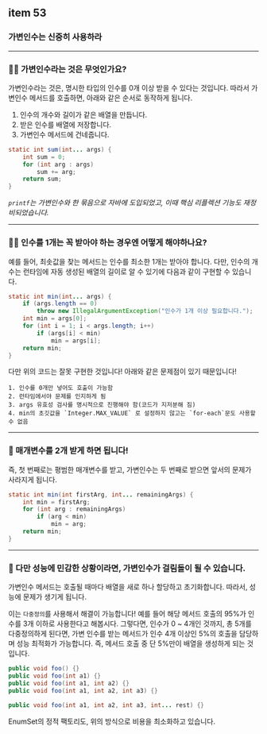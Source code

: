 ## item 53

### 가변인수는 신중히 사용하라

---

### 🙋‍♀️ 가변인수라는 것은 무엇인가요?

가변인수라는 것은, 명시한 타입의 인수를 0개 이상 받을 수 있다는 것입니다.
따라서 가변인수 메서드를 호출하면, 아래와 같은 순서로 동작하게 됩니다.

1. 인수의 개수와 길이가 같은 배열을 만듭니다.
2. 받은 인수를 배열에 저장합니다.
3. 가변인수 메서드에 건네줍니다.

```java
static int sum(int... args) {
    int sum = 0;
    for (int arg : args)
        sum += arg;
    return sum;
}
```
_`printf`는 가변인수와 한 묶음으로 자바에 도입되었고, 이때 핵심 리플렉션 기능도 재정비되었습니다._

---

### 🙋‍♀️ 인수를 1개는 꼭 받아야 하는 경우엔 어떻게 해야하나요?

예를 들어, 최솟값을 찾는 메서드는 인수를 최소한 1개는 받아야 합니다.
다만, 인수의 개수는 런타임에 자동 생성된 배열의 길이로 알 수 있기에 다음과 같이 구현할 수 있습니다.

```java
static int min(int... args) {
    if (args.length == 0)
        throw new IllegalArgumentException("인수가 1개 이상 필요합니다.");
    int min = args[0];
    for (int i = 1; i < args.length; i++)
        if (args[i] < min)
            min = args[i];
    return min;
}
```

다만 위의 코드는 잘못 구현한 것입니다! 아래와 같은 문제점이 있기 때문입니다!

```
1. 인수를 0개만 넣어도 호출이 가능함
2. 런타임에서야 문제를 인지하게 됨
3. args 유효성 검사를 명시적으로 진행해야 함(코드가 지저분해 짐)
4. min의 초깃값을 `Integer.MAX_VALUE` 로 설정하지 않고는 `for-each`문도 사용할 수 없음
```

---

### 🙌 매개변수를 2개 받게 하면 됩니다!

즉, 첫 번째로는 평범한 매개변수를 받고, 가변인수는 두 번째로 받으면 앞서의 문제가 사라지게 됩니다.

```java
static int min(int firstArg, int... remainingArgs) {
    int min = firstArg;
    for (int arg : remainingArgs)
        if (arg < min)
            min = arg;
    return min;
}
```

---

### 🙌 다만 성능에 민감한 상황이라면, 가변인수가 걸림돌이 될 수 있습니다.

가변인수 메서드는 호출될 때마다 배열을 새로 하나 할당하고 초기화합니다.
따라서, 성능에 문제가 생기게 됩니다.

이는 `다중정의`를 사용해서 해결이 가능합니다! 예를 들어 해당 메서드 호출의 95%가 인수를 3개 이하로 사용한다고 해봅시다.
그렇다면, 인수가 0 ~ 4개인 것까지, 총 5개를 다중정의하게 된다면, 가변 인수를 받는 메서드가 인수 4개 이상인 5%의 호출을 담당하며 성능 최적화가 가능합니다.
즉, 메서드 호출 중 단 5%만이 배열을 생성하게 되는 것입니다.

```java
public void foo() {}
public void foo(int a1) {}
public void foo(int a1, int a2) {}
public void foo(int a1, int a2, int a3) {}

public void foo(int a1, int a2, int a3, int... rest) {}
```

EnumSet의 정적 팩토리도, 위의 방식으로 비용을 최소화하고 있습니다.


